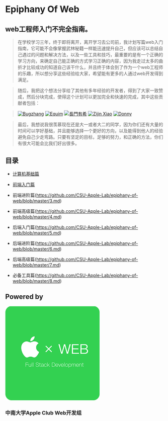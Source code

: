 # Epiphany Of Web

## web工程师入门不完全指南。

> 在学校学习三年，终于即将离开，离开学习去公司前，我计划写篇web入门指南，它可能不会像掌握武林秘籍一样能迅速提升自己，但应该可以总结自己遇过的问题和解决方法，以及一些工具和技巧，最重要的是有一个正确的学习方向，来确定自己能正确的方式学习正确的内容，因为我走过太多的曲折才比较成功的知道自己该干什么，并且终于体会到了作为一个web工程师的乐趣，所以想分享这些经验给大家，希望能有更多的人通过web开发得到满足。

>随后，我把这个想法分享给了其他有多年经验的开发者，得到了大家一致赞成，然后分块完成，使得这个计划可以更加完全和快速的完成，其中这些贡献者包括：

> [![Bugzhang](https://avatars2.githubusercontent.com/u/9525158?v=3&s=100 "Bugzhang")](https://github.com/rhythm1995)
> [![Equim](https://avatars3.githubusercontent.com/u/17795845?v=3&s=100 "Equim")](https://github.com/Equim-chan)
> [![長門有希](https://avatars3.githubusercontent.com/u/21074571?v=3&s=100 "Yuki-Nagato")](https://github.com/Yuki-Nagato)
> [![Zijin Xiao](https://avatars3.githubusercontent.com/u/4846135?v=3&s=100 "Zijin Xiao")](https://github.com/jxpxxzj)
> [![Donny](https://avatars2.githubusercontent.com/u/22200374?v=3&s=100 "Donny-Hikari")](https://github.com/Donny-Hikari)


> 最后，我想说我很羡慕现在还是大一或者大二的同学，因为你们还有大量的时间可以学好基础，并且能够选择一个更好的方向，以及能得到他人的经验避免自己少走弯路。只要有坚定的目标，足够的努力，和正确的方法，你们有很大可能会比我们好出很多。

## 目录

- [计算机基础篇](https://github.com/CSU-Apple-Lab/epiphany-of-web/blob/master/1.md)

- [前端入门篇](https://github.com/CSU-Apple-Lab/epiphany-of-web/blob/master/2.md)

- 前端进阶篇(https://github.com/CSU-Apple-Lab/epiphany-of-web/blob/master/3.md)

- 前端高级篇(https://github.com/CSU-Apple-Lab/epiphany-of-web/blob/master/4.md)

- 后端入门篇(https://github.com/CSU-Apple-Lab/epiphany-of-web/blob/master/5.md)

- 后端进阶篇(https://github.com/CSU-Apple-Lab/epiphany-of-web/blob/master/6.md)

- 后端高级篇(https://github.com/CSU-Apple-Lab/epiphany-of-web/blob/master/7.md)

- 必备工具篇(https://github.com/CSU-Apple-Lab/epiphany-of-web/blob/master/8.md)


## Powered by
![CSU APPLE WEB](https://raw.githubusercontent.com/CSU-Apple-Lab/epiphany-of-web/master/logo-web.png)
### 中南大学Apple Club Web开发组